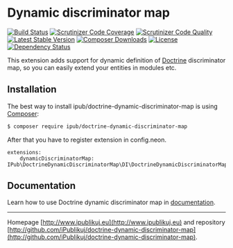 # Dynamic discriminator map

[![Build Status](https://img.shields.io/travis/iPublikuj/doctrine-dynamic-discriminator-map.svg?style=flat-square)](https://travis-ci.org/iPublikuj/doctrine-dynamic-discriminator-map)
[![Scrutinizer Code Coverage](https://img.shields.io/scrutinizer/coverage/g/iPublikuj/doctrine-dynamic-discriminator-map.svg?style=flat-square)](https://scrutinizer-ci.com/g/iPublikuj/doctrine-dynamic-discriminator-map/?branch=master)
[![Scrutinizer Code Quality](https://img.shields.io/scrutinizer/g/iPublikuj/doctrine-dynamic-discriminator-map.svg?style=flat-square)](https://scrutinizer-ci.com/g/iPublikuj/doctrine-dynamic-discriminator-map/?branch=master)
[![Latest Stable Version](https://img.shields.io/packagist/v/ipub/doctrine-dynamic-discriminator-map.svg?style=flat-square)](https://packagist.org/packages/ipub/doctrine-dynamic-discriminator-map)
[![Composer Downloads](https://img.shields.io/packagist/dt/ipub/doctrine-dynamic-discriminator-map.svg?style=flat-square)](https://packagist.org/packages/ipub/doctrine-dynamic-discriminator-map)
[![License](https://img.shields.io/packagist/l/ipub/doctrine-dynamic-discriminator-map.svg?style=flat-square)](https://packagist.org/packages/ipub/doctrine-dynamic-discriminator-map)
[![Dependency Status](https://img.shields.io/versioneye/d/user/projects/568ecbc2691e2d0038000085.svg?style=flat-square)](https://www.versioneye.com/user/projects/568ecbc2691e2d0038000085)

This extension adds support for dynamic definition of [Doctrine](http://www.doctrine-project.org/) discriminator map, so you can easily extend your entities in modules etc.

## Installation

The best way to install ipub/doctrine-dynamic-discriminator-map is using  [Composer](http://getcomposer.org/):

```sh
$ composer require ipub/doctrine-dynamic-discriminator-map
```

After that you have to register extension in config.neon.

```neon
extensions:
	dynamicDiscriminatorMap: IPub\DoctrineDynamicDiscriminatorMap\DI\DoctrineDynamicDiscriminatorMapExtension
```

## Documentation

Learn how to use Doctrine dynamic discriminator map in [documentation](https://github.com/iPublikuj/doctrine-dynamic-discriminator-map/blob/master/docs/en/index.md).

***
Homepage [http://www.ipublikuj.eu](http://www.ipublikuj.eu) and repository [http://github.com/iPublikuj/doctrine-dynamic-discriminator-map](http://github.com/iPublikuj/doctrine-dynamic-discriminator-map).
